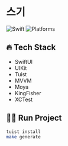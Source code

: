 # 스기

![Swift](https://img.shields.io/badge/Swift-5.5_5.6_5.7_5.8-Orange?style=flat-square)
![Platforms](https://img.shields.io/badge/Platforms-iOS-yellowgreen?style=flat-square)

## 🔥 Tech Stack
- SwiftUI
- UIKit
- Tuist
- MVVM
- Moya
- KingFisher
- XCTest

## 🏃‍♂️ Run Project
```bash
tuist install
make generate
```
